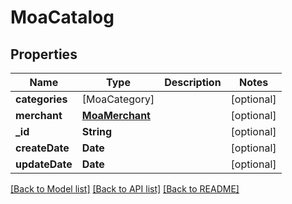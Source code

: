 # MoaCatalog

## Properties
Name | Type | Description | Notes
------------ | ------------- | ------------- | -------------
**categories** | [MoaCategory] |  | [optional] 
**merchant** | [**MoaMerchant**](MoaMerchant.md) |  | [optional] 
**_id** | **String** |  | [optional] 
**createDate** | **Date** |  | [optional] 
**updateDate** | **Date** |  | [optional] 

[[Back to Model list]](../README.md#documentation-for-models) [[Back to API list]](../README.md#documentation-for-api-endpoints) [[Back to README]](../README.md)


